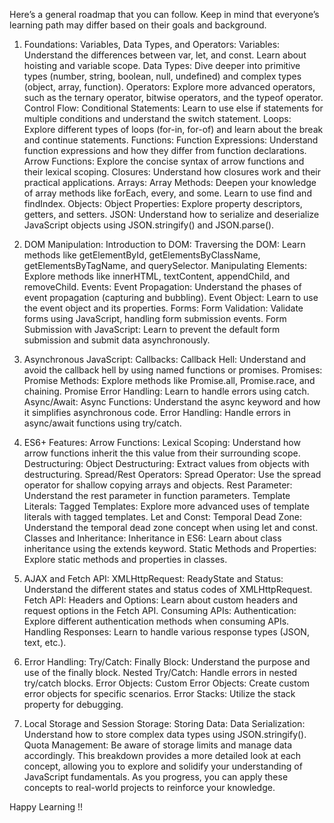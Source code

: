 Here’s a general roadmap that you can follow. Keep in mind that everyone’s learning path may differ based on their goals and background.

1. Foundations:
Variables, Data Types, and Operators:
Variables: Understand the differences between var, let, and const. Learn about hoisting and variable scope.
Data Types: Dive deeper into primitive types (number, string, boolean, null, undefined) and complex types (object, array, function).
Operators: Explore more advanced operators, such as the ternary operator, bitwise operators, and the typeof operator.
Control Flow:
Conditional Statements: Learn to use else if statements for multiple conditions and understand the switch statement.
Loops: Explore different types of loops (for-in, for-of) and learn about the break and continue statements.
Functions:
Function Expressions: Understand function expressions and how they differ from function declarations.
Arrow Functions: Explore the concise syntax of arrow functions and their lexical scoping.
Closures: Understand how closures work and their practical applications.
Arrays:
Array Methods: Deepen your knowledge of array methods like forEach, every, and some. Learn to use find and findIndex.
Objects:
Object Properties: Explore property descriptors, getters, and setters.
JSON: Understand how to serialize and deserialize JavaScript objects using JSON.stringify() and JSON.parse().

2. DOM Manipulation:
Introduction to DOM:
Traversing the DOM: Learn methods like getElementById, getElementsByClassName, getElementsByTagName, and querySelector.
Manipulating Elements: Explore methods like innerHTML, textContent, appendChild, and removeChild.
Events:
Event Propagation: Understand the phases of event propagation (capturing and bubbling).
Event Object: Learn to use the event object and its properties.
Forms:
Form Validation: Validate forms using JavaScript, handling form submission events.
Form Submission with JavaScript: Learn to prevent the default form submission and submit data asynchronously.

3. Asynchronous JavaScript:
Callbacks:
Callback Hell: Understand and avoid the callback hell by using named functions or promises.
Promises:
Promise Methods: Explore methods like Promise.all, Promise.race, and chaining.
Promise Error Handling: Learn to handle errors using catch.
Async/Await:
Async Functions: Understand the async keyword and how it simplifies asynchronous code.
Error Handling: Handle errors in async/await functions using try/catch.

4. ES6+ Features:
Arrow Functions:
Lexical Scoping: Understand how arrow functions inherit the this value from their surrounding scope.
Destructuring:
Object Destructuring: Extract values from objects with destructuring.
Spread/Rest Operators:
Spread Operator: Use the spread operator for shallow copying arrays and objects.
Rest Parameter: Understand the rest parameter in function parameters.
Template Literals:
Tagged Templates: Explore more advanced uses of template literals with tagged templates.
Let and Const:
Temporal Dead Zone: Understand the temporal dead zone concept when using let and const.
Classes and Inheritance:
Inheritance in ES6: Learn about class inheritance using the extends keyword.
Static Methods and Properties: Explore static methods and properties in classes.

5. AJAX and Fetch API:
XMLHttpRequest:
ReadyState and Status: Understand the different states and status codes of XMLHttpRequest.
Fetch API:
Headers and Options: Learn about custom headers and request options in the Fetch API.
Consuming APIs:
Authentication: Explore different authentication methods when consuming APIs.
Handling Responses: Learn to handle various response types (JSON, text, etc.).

6. Error Handling:
Try/Catch:
Finally Block: Understand the purpose and use of the finally block.
Nested Try/Catch: Handle errors in nested try/catch blocks.
Error Objects:
Custom Error Objects: Create custom error objects for specific scenarios.
Error Stacks: Utilize the stack property for debugging.

7. Local Storage and Session Storage:
Storing Data:
Data Serialization: Understand how to store complex data types using JSON.stringify().
Quota Management: Be aware of storage limits and manage data accordingly.
This breakdown provides a more detailed look at each concept, allowing you to explore and solidify your understanding of JavaScript fundamentals. As you progress, you can apply these concepts to real-world projects to reinforce your knowledge.

Happy Learning !!